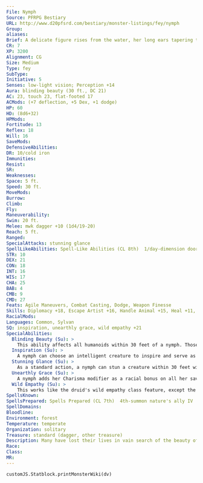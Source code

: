 ```yaml
---
File: Nymph
Source: PFRPG Bestiary
URL: http://www.d20pfsrd.com/bestiary/monster-listings/fey/nymph
Group: 
aliases: 
Brief: A delicate figure rises from the water, her long ears tapering to points above her head, her beauty painful in its perfection.
CR: 7
XP: 3200
Alignment: CG
Size: Medium
Type: fey
SubType: 
Initiative: 5
Senses: low-light vision; Perception +14
Aura: blinding beauty (30 ft., DC 21)
AC: 23, touch 23, flat-footed 17
ACMods: (+7 deflection, +5 Dex, +1 dodge)
HP: 60
HD: (8d6+32)
HPMods: 
Fortitude: 13
Reflex: 18
Will: 16
SaveMods: 
DefensiveAbilities: 
DR: 10/cold iron
Immunities: 
Resist: 
SR: 
Weaknesses: 
Space: 5 ft.
Speed: 30 ft.
MoveMods: 
Burrow: 
Climb: 
Fly: 
Maneuverability: 
Swim: 20 ft.
Melee: mwk dagger +10 (1d4/19-20)
Reach: 5 ft.
Ranged: 
SpecialAttacks: stunning glance
SpellLikeAbilities: Spell-Like Abilities (CL 8th)  1/day-dimension door
STR: 10
DEX: 21
CON: 18
INT: 16
WIS: 17
CHA: 25
BAB: 4
CMB: 9
CMD: 27
Feats: Agile Maneuvers, Combat Casting, Dodge, Weapon Finesse
Skills: Diplomacy +18, Escape Artist +16, Handle Animal +15, Heal +11, Knowledge (nature) +14, Perception +14, Sense Motive +14, Stealth +16, Swim +19
RacialMods: 
Languages: Common, Sylvan
SQ: inspiration, unearthly grace, wild empathy +21
SpecialAbilities:
  Blinding Beauty (Su): >
    This ability affects all humanoids within 30 feet of a nymph. Those who look directly at a nymph must succeed on a DC 21 Fortitude save or be blinded permanently. A nymph can suppress or resume this ability as a free action. The save DC is Charisma-based.
  Inspiration (Su): >
    A nymph can choose an intelligent creature to inspire and serve as a muse by giving that creature some token of her affection (typically a lock of her hair).  As long as the nymph retains her favor for this creature and as long as the creature carries the nymph's token, the creature gains a +4 insight bonus on all Will saving throws, Craft checks, and Perform checks. A bard who has a nymph for a muse in this way can use his bardic performance for an additional number of rounds per day equal to his nymph muse's Charisma modifier. The nymph retains a link to her token and its carrier as if she had cast a status spell on the carrier. The nymph can end this effect at any time as a free action. A single nymph may only inspire one creature at a time in this manner.  Spells A nymph casts spells as a 7th-level druid, but cannot swap out prepared spells to cast summon spells.
  Stunning Glance (Su): >
    As a standard action, a nymph can stun a creature within 30 feet with a look. The target must succeed on a DC 21 Fortitude save or be stunned for 2d4 rounds. The save DC is Charisma-based.
  Unearthly Grace (Su): >
    A nymph adds her Charisma modifier as a racial bonus on all her saving throws, and as a deflection bonus to her Armor Class.
  Wild Empathy (Su): >
    This works like the druid's wild empathy class feature, except the nymph has a +6 racial bonus on the check. The nymph's effective druid level is equal to her HD for determining her total modifer to the check.
SpellsKnown: 
SpellsPrepared: Spells Prepared (CL 7th)  4th-summon nature's ally IV  3rd-call lightning (DC 16), cure moderate wounds, water breathing  2nd-barkskin, flame blade, resist energy, tree shape  1st-charm animal (DC 14), endure elements, entangle (DC 14), obscuring mist, produce flame  0-detect magic, guidance, light, stabilize
SpellDomains: 
Bloodline: 
Environment: forest
Temperature: temperate
Organization: solitary
Treasure: standard (dagger, other treasure)
Description: Many have lost their lives in vain search of the beauty of the nymph, and many more to the madness and obsession their grace has upon minds and bodies unprepared for their companionship. Yet the nymph herself is not a cruel creature-a guardian of nature's purest places and most beautiful realms, she treats those who respect her and her abode with kindness, and may even favor someone who takes her fancy with magical gifts. Yet those who would seek to abuse or harm her or her home quickly find that behind her beauty is a fierce protector more than capable of defending her charge.
Race: 
Class: 
MR: 
---
```

```dataviewjs
customJS.Statblock.printMonsterWiki(dv)
```
